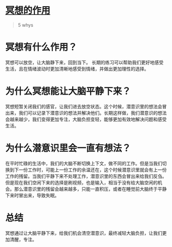 # [冥想的作用](https://github.com/zzy131250/gitblog/issues/44)

> 5 whys

# 冥想有什么作用？
冥想可以放空，让大脑静下来，回到当下。
长期的练习可以帮助我们更好地感受生活，且在情绪波动时更加清晰地感受到情绪，并做出更加理性的选择。

# 为什么冥想能让大脑平静下来？
冥想短暂关闭我们的感官，让我们进去放空状态。这个时候，潜意识里的想法会冒出来，我们可以记录下潜意识的想法并解决他们。长期这样做，我们潜意识的想法会越来越少，我们变得更加专注，大脑负担变轻，能够更加有效地解决问题和感受生活。

# 为什么潜意识里会一直有想法？
在平时忙碌的生活中，我们的大脑不断切换上下文，做不同的工作。但是当我们切换到下一份工作时，可能上一份工作的余温还在，这个时候潜意识里就会有上一份工作的残留。当我们平静下来不处理工作，潜意识里的东西会冒出来给我们反刍。
但是现在我们空闲下来的选择是刷视频，也是输入，相当于没有给大脑空闲的机会。那么潜意识里的残留会越来越多，只能一直积压，或者在睡觉前大脑终于平静下来时冒出来，导致失眠。

# 总结
冥想通过让大脑平静下来，给我们机会清空潜意识，最终减轻大脑负担，让我们更加清醒，专注。